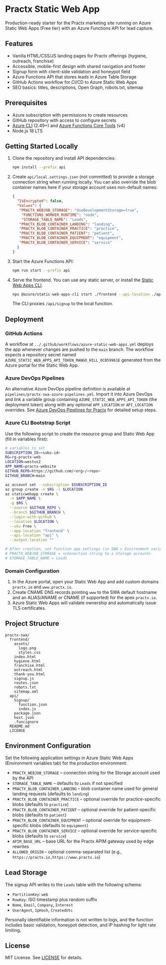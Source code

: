 # Practx Static Web App

Production-ready starter for the Practx marketing site running on Azure Static Web Apps (Free tier) with an Azure Functions API for lead capture.

## Features

- Vanilla HTML/CSS/JS landing pages for Practx offerings (hygiene, outreach, franchise)
- Accessible, mobile-first design with shared navigation and footer
- Signup form with client-side validation and honeypot field
- Azure Functions API that stores leads in Azure Table Storage
- GitHub Actions workflow for CI/CD to Azure Static Web Apps
- SEO basics: titles, descriptions, Open Graph, robots.txt, sitemap

## Prerequisites

- Azure subscription with permissions to create resources
- GitHub repository with access to configure secrets
- [Azure CLI](https://learn.microsoft.com/cli/azure/install-azure-cli) (2.49+) and [Azure Functions Core Tools](https://learn.microsoft.com/azure/azure-functions/functions-run-local) (v4)
- Node.js 18 LTS

## Getting Started Locally

1. Clone the repository and install API dependencies:

   ```bash
   npm install --prefix api
   ```

2. Create `api/local.settings.json` (not committed) to provide a storage connection string when running locally. You can also
   override the blob container names here if your storage account uses non-default names:

   ```json
   {
     "IsEncrypted": false,
     "Values": {
      "PRACTX_WEBJOB_STORAGE": "UseDevelopmentStorage=true",
       "FUNCTIONS_WORKER_RUNTIME": "node",
       "STORAGE_TABLE_NAME": "Leads",
      "PRACTX_BLOB_CONTAINER_LANDING": "landing",
      "PRACTX_BLOB_CONTAINER_PRACTICE": "practice",
      "PRACTX_BLOB_CONTAINER_PATIENT": "patient",
      "PRACTX_BLOB_CONTAINER_EQUIPMENT": "equipment",
      "PRACTX_BLOB_CONTAINER_SERVICE": "service"
     }
   }
   ```

3. Start the Azure Functions API:

   ```bash
   npm run start --prefix api
   ```

4. Serve the frontend. You can use any static server, or install the [Static Web Apps CLI](https://learn.microsoft.com/azure/static-web-apps/local-development).

   ```bash
   npx @azure/static-web-apps-cli start ./frontend --api-location ./api
   ```

   The CLI proxies `/api/signup` to the local function.

## Deployment

### GitHub Actions

A workflow at `../.github/workflows/azure-static-web-apps.yml` deploys the app whenever changes are pushed to the `main` branch. The workflow expects a repository secret named `AZURE_STATIC_WEB_APPS_API_TOKEN_MANGO_HILL_0CB59961E` generated from the Azure portal for the Static Web App.

### Azure DevOps Pipelines

An alternative Azure DevOps pipeline definition is available at `pipelines/practx-swa-azure-pipelines.yml`. Import it into Azure DevOps and link a variable group containing `AZURE_STATIC_WEB_APPS_API_TOKEN` (the deployment token) along with any optional `APP_LOCATION` or `API_LOCATION` overrides. See [Azure DevOps Pipelines for Practx](../docs/azure-devops-pipelines.md) for detailed setup steps.

### Azure CLI Bootstrap Script

Use the following script to create the resource group and Static Web App (fill in variables first):

```bash
# variables to set
SUBSCRIPTION_ID=<subs-id>
RG=rg-practx-web
LOCATION=westus2
APP_NAME=practx-website
GITHUB_REPO=https://github.com/<org>/<repo>
GITHUB_BRANCH=main

az account set --subscription $SUBSCRIPTION_ID
az group create -n $RG -l $LOCATION
az staticwebapp create \
  -n $APP_NAME \
  -g $RG \
  --source $GITHUB_REPO \
  --branch $GITHUB_BRANCH \
  --login-with-github \
  --location $LOCATION \
  --sku Free \
  --app-location "frontend" \
  --api-location "api" \
  --output-location ""

# After creation, set Function app settings (in SWA > Environment variables)
# PRACTX_WEBJOB_STORAGE = <connection string to a Storage account>
# STORAGE_TABLE_NAME = Leads
```

### Domain Configuration

1. In the Azure portal, open your Static Web App and add custom domains `practx.io` and `www.practx.io`.
2. Create CNAME DNS records pointing `www` to the SWA default hostname and an ALIAS/ANAME or CNAME (if supported) for the apex `practx.io`.
3. Azure Static Web Apps will validate ownership and automatically issue TLS certificates.

## Project Structure

```
practx-swa/
  frontend/
    assets/
      logo.png
      styles.css
    index.html
    hygiene.html
    franchise.html
    outreach.html
    thank-you.html
    signup.js
    routes.json
    robots.txt
    sitemap.xml
  api/
    Signup/
      function.json
      index.js
    package.json
    host.json
    .funcignore
  README.md
  LICENSE
```

## Environment Configuration

Set the following application settings in Azure Static Web Apps (Environment variables tab) for the production environment:

- `PRACTX_WEBJOB_STORAGE` – connection string for the Storage account used by the API
- `STORAGE_TABLE_NAME` – defaults to `Leads` if not specified
- `PRACTX_BLOB_CONTAINER_LANDING` – blob container name used for general landing requests (defaults to `landing`)
- `PRACTX_BLOB_CONTAINER_PRACTICE` – optional override for practice-specific blobs (defaults to `practice`)
- `PRACTX_BLOB_CONTAINER_PATIENT` – optional override for patient-specific blobs (defaults to `patient`)
- `PRACTX_BLOB_CONTAINER_EQUIPMENT` – optional override for equipment-specific blobs (defaults to `equipment`)
- `PRACTX_BLOB_CONTAINER_SERVICE` – optional override for service-specific blobs (defaults to `service`)
- `APIM_BASE_URL` – base URL for the Practx APIM gateway used by edge rewrites
- `ALLOWED_ORIGIN` – optional comma-separated list (e.g., `https://practx.io,https://www.practx.io`)

## Lead Storage

The signup API writes to the `Leads` table with the following schema:

- `PartitionKey`: `web`
- `RowKey`: ISO timestamp plus random suffix
- `Name`, `Email`, `Company`, `Interest`
- `UserAgent`, `IpHash`, `CreatedUtc`

Personally identifiable information is not written to logs, and the function includes basic validation, honeypot detection, and IP hashing for light rate limiting.

## License

MIT License. See [LICENSE](LICENSE) for details.
